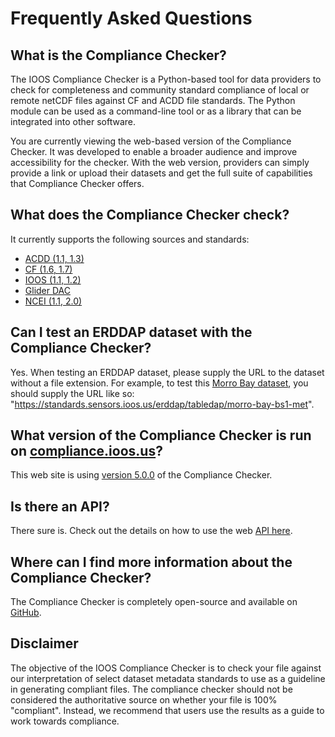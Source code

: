 # Frequently Asked Questions

## What is the Compliance Checker?

The IOOS Compliance Checker is a Python-based tool for data providers to check for completeness and community standard compliance of local or remote netCDF files against CF and ACDD file standards.
The Python module can be used as a command-line tool or as a library that can be integrated into other software.

You are currently viewing the web-based version of the Compliance Checker.
It was developed to enable a broader audience and improve accessibility for the checker.
With the web version,
providers can simply provide a link or upload their datasets and get the full suite of capabilities that Compliance Checker offers.

## What does the Compliance Checker check?

It currently supports the following sources and standards:
- [ACDD (1.1, 1.3)](http://wiki.esipfed.org/index.php/Attribute_Convention_for_Data_Discovery_1-3)
- [CF (1.6, 1.7)](http://cfconventions.org/Data/cf-conventions/cf-conventions-1.7/cf-conventions.html)
- [IOOS (1.1, 1.2)](https://ioos.github.io/ioos-metadata/)
- [Glider DAC](https://github.com/ioos/ioosngdac/wiki/NGDAC-NetCDF-File-Format-Version-2)
- [NCEI (1.1, 2.0)](https://www.nodc.noaa.gov/data/formats/netcdf/v2.0/)

## Can I test an ERDDAP dataset with the Compliance Checker?

Yes.
When testing an ERDDAP dataset,
please supply the URL to the dataset without a file extension.
For example,
to test this [Morro Bay dataset](https://standards.sensors.ioos.us/erddap/tabledap/morro-bay-bs1-met.html),
you should supply the URL like so:
"https://standards.sensors.ioos.us/erddap/tabledap/morro-bay-bs1-met".


## What version of the Compliance Checker is run on [compliance.ioos.us](https://compliance.ioos.us/index.html)?

This web site is using [version 5.0.0](https://pypi.python.org/pypi/compliance-checker) of the Compliance Checker.

## Is there an API?

There sure is.
Check out the details on how to use the web [API here](https://github.com/ioos/compliance-checker-web/wiki/API).

## Where can I find more information about the Compliance Checker?

The Compliance Checker is completely open-source and available on [GitHub](https://github.com/ioos/compliance-checker).

## Disclaimer

The objective of the IOOS Compliance Checker is to check your file against our interpretation of select dataset metadata standards to use as a guideline in generating compliant files.
The compliance checker should not be considered the authoritative source on whether your file is 100% "compliant".
Instead, we recommend that users use the results as a guide to work towards compliance.